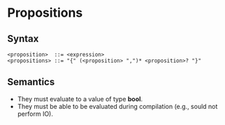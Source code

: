 # Propositions

## Syntax

```
<proposition>  ::= <expression>
<propositions> ::= "{" (<proposition> ",")* <proposition>? "}"
```

## Semantics

- They must evaluate to a value of type **bool**.
- They must be able to be evaluated during compilation (e.g., sould not perform IO).
